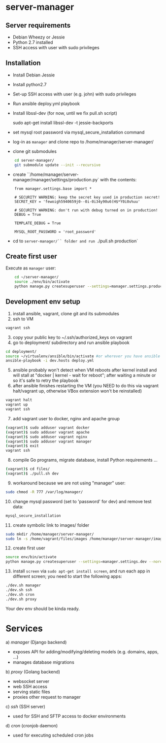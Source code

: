 # server-manager

## Server requirements

* Debian Wheezy or Jessie
* Python 2.7 installed
* SSH access with user with sudo privileges

## Installation

* Install Debian Jessie
* Install python2.7
* Set-up SSH access with user (e.g. john) with sudo privileges
* Run ansible deploy.yml playbook
* Install libssl-dev (for now, until we fix pull.sh script)

	sudo apt-get install libssl-dev -t jessie-backports

* set mysql root password via mysql_secure_installation command
* log-in as `manager` and clone repo to /home/manager/server-manager/
* clone git submodules
```bash
	cd server-manager/
	git submodule update --init --recursive
```

* create ``/home/manager/server-manager/manager/settings/production.py` with the contents:
```
	from manager.settings.base import *

	# SECURITY WARNING: keep the secret key used in production secret!
	SECRET_KEY = 'fewoigh5940659j0--0i-0i34y90u6(H$*Y0i0u%uu'

	# SECURITY WARNING: don't run with debug turned on in production!
	DEBUG = True

	TEMPLATE_DEBUG = True

	MYSQL_ROOT_PASSWORD = 'root_password'
```

* cd to `server-manager/`` folder and run `./pull.sh production`

## Create first user

Execute as `manager` user:
```bash
	cd ~/server-manager/
	source ./env/bin/activate
	python manage.py createsuperuser --settings=manager.settings.production
```

## Development env setup

1. install ansible, vagrant, clone git and its submodules
2. ssh to VM
```bash
vagrant ssh
```
3. copy your public key to ~/.ssh/authorized_keys on vagrant
4. go to deployment/ subdirectory and run ansible playbook
```bash
cd deployment/
source ~/virtualenv/ansible/bin/activate #or wherever you have ansible env
ansible-playbook -i dev.hosts deploy.yml
```

5. ansible probably won't detect when VM reboots after kernel install and will stall at "docker | kernel - wait for reboot"; after waiting a minute or so it's safe to retry the playbook
6. after ansible finishes restarting the VM (you NEED to do this via vagrant halt/vagrant up, otherwise VBox extension won't be reinstalled)
```bash
vagrant halt
vagrant up
vagrant ssh
```

7. add vagrant user to docker, nginx and apache group
```bash
(vagrant)$ sudo adduser vagrant docker
(vagrant)$ sudo adduser vagrant apache
(vagrant)$ sudo adduser vagrant nginx
(vagrant)$ sudo adduser vagrant manager
(vagrant)$ exit
vagrant ssh
```

8. compile Go programs, migrate database, install Python requirements ...
```bash
(vagrant)$ cd files/
(vagrant)$ ./pull.sh dev
```
9. workaround because we are not using "manager" user:
```bash
sudo chmod -R 777 /var/log/manager/
```

10. change mysql password (set to 'password' for dev) and remove test data:
```bash
mysql_secure_installation
```

11. create symbolic link to images/ folder
```bash
sudo mkdir /home/manager/server-manager/
sudo ln -s /home/vagrant/files/images /home/manager/server-manager/images
```

12. create first user
```bash
source env/bin/activate
python manage.py createsuperuser --settings=manager.settings.dev --noreload
```

13. install `screen` via `sudo apt-get install screen`, and run each app in different screen; you need to start the following apps:
```bash
./dev.sh manager
./dev.sh ssh
./dev.sh cron
./dev.sh proxy
```

Your dev env should be kinda ready.

Services
========

a) *manager* (Django backend)
- exposes API for adding/modifying/deleting models (e.g. domains, apps, ...)
- manages database migrations


b) *proxy* (Golang backend)
- websocket server
- web SSH access
- serving static files
- proxies other request to manager

c) *ssh* (SSH server)
- used for SSH and SFTP access to docker environments


d) *cron* (cronjob daemon)
- used for executing scheduled cron jobs

